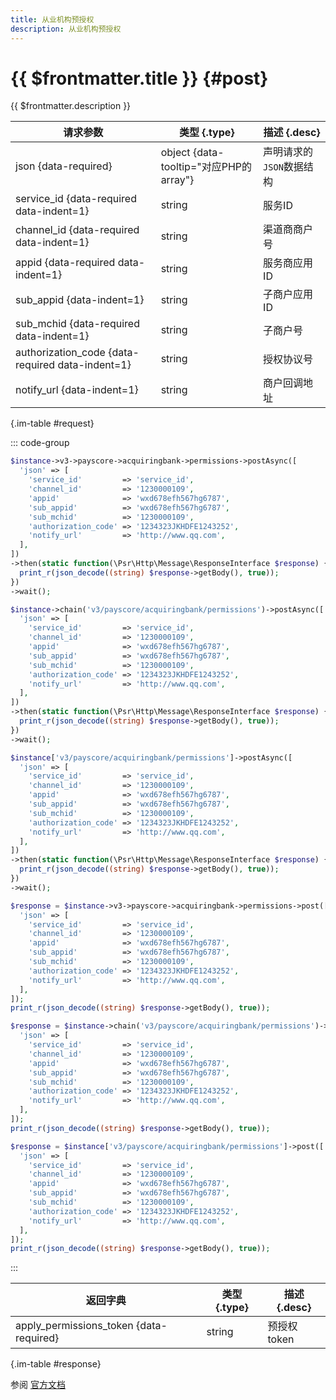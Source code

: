 ```yaml
---
title: 从业机构预授权
description: 从业机构预授权
---
```


# {{ $frontmatter.title }} {#post}

{{ $frontmatter.description }}

| 请求参数 | 类型 {.type} | 描述 {.desc}
| --- | --- | ---
| json {data-required} | object {data-tooltip="对应PHP的array"} | 声明请求的`JSON`数据结构
| service_id {data-required data-indent=1} | string | 服务ID
| channel_id {data-required data-indent=1} | string | 渠道商商户号
| appid {data-required data-indent=1} | string | 服务商应用ID
| sub_appid {data-indent=1} | string | 子商户应用ID
| sub_mchid {data-required data-indent=1} | string | 子商户号
| authorization_code {data-required data-indent=1} | string | 授权协议号
| notify_url {data-indent=1} | string | 商户回调地址

{.im-table #request}

::: code-group

```php [异步纯链式]
$instance->v3->payscore->acquiringbank->permissions->postAsync([
  'json' => [
    'service_id'         => 'service_id',
    'channel_id'         => '1230000109',
    'appid'              => 'wxd678efh567hg6787',
    'sub_appid'          => 'wxd678efh567hg6787',
    'sub_mchid'          => '1230000109',
    'authorization_code' => '1234323JKHDFE1243252',
    'notify_url'         => 'http://www.qq.com',
  ],
])
->then(static function(\Psr\Http\Message\ResponseInterface $response) {
  print_r(json_decode((string) $response->getBody(), true));
})
->wait();
```

```php [异步声明式]
$instance->chain('v3/payscore/acquiringbank/permissions')->postAsync([
  'json' => [
    'service_id'         => 'service_id',
    'channel_id'         => '1230000109',
    'appid'              => 'wxd678efh567hg6787',
    'sub_appid'          => 'wxd678efh567hg6787',
    'sub_mchid'          => '1230000109',
    'authorization_code' => '1234323JKHDFE1243252',
    'notify_url'         => 'http://www.qq.com',
  ],
])
->then(static function(\Psr\Http\Message\ResponseInterface $response) {
  print_r(json_decode((string) $response->getBody(), true));
})
->wait();
```

```php [异步属性式]
$instance['v3/payscore/acquiringbank/permissions']->postAsync([
  'json' => [
    'service_id'         => 'service_id',
    'channel_id'         => '1230000109',
    'appid'              => 'wxd678efh567hg6787',
    'sub_appid'          => 'wxd678efh567hg6787',
    'sub_mchid'          => '1230000109',
    'authorization_code' => '1234323JKHDFE1243252',
    'notify_url'         => 'http://www.qq.com',
  ],
])
->then(static function(\Psr\Http\Message\ResponseInterface $response) {
  print_r(json_decode((string) $response->getBody(), true));
})
->wait();
```

```php [同步纯链式]
$response = $instance->v3->payscore->acquiringbank->permissions->post([
  'json' => [
    'service_id'         => 'service_id',
    'channel_id'         => '1230000109',
    'appid'              => 'wxd678efh567hg6787',
    'sub_appid'          => 'wxd678efh567hg6787',
    'sub_mchid'          => '1230000109',
    'authorization_code' => '1234323JKHDFE1243252',
    'notify_url'         => 'http://www.qq.com',
  ],
]);
print_r(json_decode((string) $response->getBody(), true));
```

```php [同步声明式]
$response = $instance->chain('v3/payscore/acquiringbank/permissions')->post([
  'json' => [
    'service_id'         => 'service_id',
    'channel_id'         => '1230000109',
    'appid'              => 'wxd678efh567hg6787',
    'sub_appid'          => 'wxd678efh567hg6787',
    'sub_mchid'          => '1230000109',
    'authorization_code' => '1234323JKHDFE1243252',
    'notify_url'         => 'http://www.qq.com',
  ],
]);
print_r(json_decode((string) $response->getBody(), true));
```

```php [同步属性式]
$response = $instance['v3/payscore/acquiringbank/permissions']->post([
  'json' => [
    'service_id'         => 'service_id',
    'channel_id'         => '1230000109',
    'appid'              => 'wxd678efh567hg6787',
    'sub_appid'          => 'wxd678efh567hg6787',
    'sub_mchid'          => '1230000109',
    'authorization_code' => '1234323JKHDFE1243252',
    'notify_url'         => 'http://www.qq.com',
  ],
]);
print_r(json_decode((string) $response->getBody(), true));
```

:::

| 返回字典 | 类型 {.type} | 描述 {.desc}
| --- | --- | ---
| apply_permissions_token {data-required} | string | 预授权token

{.im-table #response}

参阅 [官方文档](https://pay.weixin.qq.com/docs/partner/apis/partner-institution-weixin-pay-score/acquiring-bank-service-auth/apply-acquiring-bank-permissions.html)
